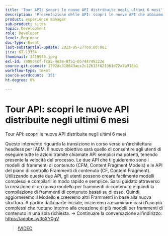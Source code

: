 ```yaml
---
title: 'Tour API: scopri le nuove API distribuite negli ultimi 6 mesi'
description: 'Presentazione delle API: scopri le nuove API che abbiamo fornito negli ultimi 6 mesiQuesto intervento riguarda la transizione in corso verso un’architettura headless per l’AEM. Il nuovo obiettivo sarà quello di consentire agli utenti di eseguire tutte le azioni tramite chiamate API semplici ma potenti, tenendo presente la velocità del processo. Le due API che ti guideremo sono i modelli di frammenti di contenuto (CFM, Content Fragment Models) e le API del piano di controllo Frammenti di contenuto (CF, Content Fragment). Utilizzando queste due API, gli utenti possono creare facilmente modelli complessi e compilarli in modo rapido e semplice. Sarai guidato attraverso la creazione di un nuovo modello per frammenti di contenuto e quindi la compilazione di frammenti di contenuto basati su di esso. Quindi, aggiorneremo il Modello e creeremo altri Frammenti in base alla nuova struttura. A partire dalla parte iniziale, inizieremo a esaminare casi d’uso più complessi che ruotano intorno alla creazione di più modelli per frammenti di contenuto in una sola richiesta.'
product: experience manager
sub-product: sites
topic: Development
role: Developer
level: Beginner
doc-type: Event
last-substantial-update: 2023-05-27T00:00:00Z
jira: KT-13354
thumbnail: 3419946.jpeg
exl-id: 780834cf-fca5-4e3e-8f51-05744749222e
source-git-commit: 1792dc318643aec2c12613f621361d72a7a918b1
workflow-type: tm+mt
source-wordcount: '351'
ht-degree: 0%

---
```


# Tour API: scopri le nuove API distribuite negli ultimi 6 mesi

Tour API: scopri le nuove API distribuite negli ultimi 6 mesi

Questo intervento riguarda la transizione in corso verso un’architettura headless per l’AEM. Il nuovo obiettivo sarà quello di consentire agli utenti di eseguire tutte le azioni tramite chiamate API semplici ma potenti, tenendo presente la velocità del processo. Le due API che ti guideremo sono i modelli di frammenti di contenuto (CFM, Content Fragment Models) e le API del piano di controllo Frammenti di contenuto (CF, Content Fragment). Utilizzando queste due API, gli utenti possono creare facilmente modelli complessi e compilarli in modo rapido e semplice. Sarai guidato attraverso la creazione di un nuovo modello per frammenti di contenuto e quindi la compilazione di frammenti di contenuto basati su di esso. Quindi, aggiorneremo il Modello e creeremo altri Frammenti in base alla nuova struttura. A partire dalla parte iniziale, inizieremo a esaminare casi d’uso più complessi che ruotano intorno alla creazione di più modelli per frammenti di contenuto in una sola richiesta. → Continuare la conversazione all&#39;indirizzo: https://adobe.ly/3oXY0gV

>[!VIDEO](https://video.tv.adobe.com/v/3419946/?learn=on)
